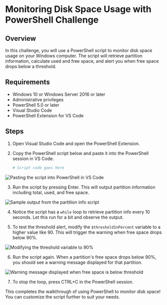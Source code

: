 # Monitoring Disk Space Usage with PowerShell Challenge

## Overview

In this challenge, you will use a PowerShell script to monitor disk space usage on your Windows computer. The script will retrieve partition information, calculate used and free space, and alert you when free space drops below a threshold.  

## Requirements

- Windows 10 or Windows Server 2016 or later
- Administrative privileges  
- PowerShell 5.0 or later
- Visual Studio Code
- PowerShell Extension for VS Code

## Steps

1. Open Visual Studio Code and open the PowerShell Extension.

2. Copy the PowerShell script below and paste it into the PowerShell session in VS Code.

    ```powershell
    # Script code goes here
    ```

![Pasting the script into PowerShell in VS Code](images/paste-script.png)

3. Run the script by pressing Enter. This will output partition information including total, used, and free space.

![Sample output from the partition info script](images/script-output.png)

4. Notice the script has a `while` loop to retrieve partition info every 10 seconds. Let this run for a bit and observe the output.

5. To test the threshold alert, modify the `$thresholdInPercent` variable to a higher value like 90. This will trigger the warning when free space drops below 90%.

![Modifying the threshold variable to 90%](images/threshold-90.png)

6. Run the script again. When a partition's free space drops below 90%, you should see a warning message displayed for that partition.

![Warning message displayed when free space is below threshold](images/warning.png)

7. To stop the loop, press CTRL+C in the PowerShell session.

This completes the walkthrough of using PowerShell to monitor disk space! You can customize the script further to suit your needs.
